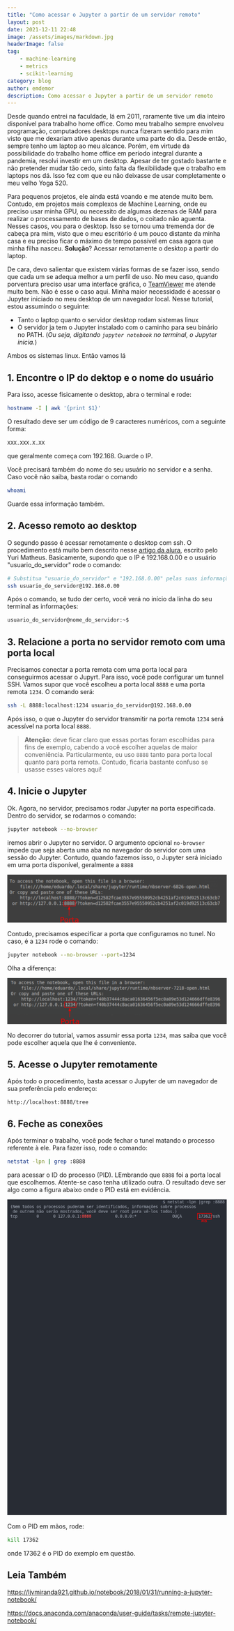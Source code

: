 ```yaml
---
title: "Como acessar o Jupyter a partir de um servidor remoto"
layout: post
date: 2021-12-11 22:48
image: /assets/images/markdown.jpg
headerImage: false
tag:
    - machine-learning
    - metrics
    - scikit-learning
category: blog
author: emdemor
description: Como acessar o Jupyter a partir de um servidor remoto
---
```


Desde quando entrei na faculdade, lá em 2011, raramente tive um dia inteiro disponível para trabalho home office. Como meu trabalho sempre envolveu programação, computadores desktops nunca fizeram sentido para mim visto que me dexariam ativo apenas durante uma parte do dia. Desde então, sempre tenho um laptop ao meu alcance. Porém, em virtude da possibilidade do trabalho home office em período integral durante a pandemia, resolvi investir em um desktop. Apesar de ter gostado bastante e não pretender mudar tão cedo, sinto falta da flexibilidade que o trabalho em laptops nos dá. Isso fez com que eu não deixasse de usar completamente o meu velho Yoga 520.

Para pequenos projetos, ele ainda está voando e me atende muito bem. Contudo, em projetos mais complexos de Machine Learning, onde eu preciso usar minha GPU, ou necessito de algumas dezenas de RAM para realizar o processamento de bases de dados, o coitado não aguenta. Nesses casos, vou para o desktop. Isso se tornou uma tremenda dor de cabeça pra mim, visto que o meu escritório é um pouco distante da minha casa e eu preciso ficar o máximo de tempo possível em casa agora que minha filha nasceu. **Solução**? Acessar remotamente o desktop a partir do laptop.

De cara, devo salientar que existem várias formas de se fazer isso, sendo que cada um se adequa melhor a um perfil de uso. No meu caso, quando porventura preciso usar uma interface gráfica, o [TeamViewer](https://www.teamviewer.com/pt-br/) me atende muito bem. Não é esse o caso aqui. Minha maior necessidade é acessar o Jupyter iniciado no meu desktop de um navegador local. Nesse tutorial, estou assumindo o seguinte:

-   Tanto o laptop quanto o servidor desktop rodam sistemas linux
-   O servidor ja tem o Jupyter instalado com o caminho para seu binário no PATH. (_Ou seja, digitando `jupyter notebook` no terminal, o Jupyter inicia._)

Ambos os sistemas linux. Então vamos lá

## 1. Encontre o IP do dektop e o nome do usuário

Para isso, acesse fisicamente o desktop, abra o terminal e rode:

```bash
hostname -I | awk '{print $1}'
```

O resultado deve ser um código de 9 caracteres numéricos, com a seguinte forma:

`XXX.XXX.X.XX`

que geralmente começa com 192.168. Guarde o IP.

Você precisará também do nome do seu usuário no servidor e a senha. Caso você não saiba, basta rodar o comando

```bash
whoami
```

Guarde essa informação também.

## 2. Acesso remoto ao desktop

O segundo passo é acessar remotamente o desktop com ssh. O procedimento está muito bem descrito nesse [artigo da alura](https://www.alura.com.br/artigos/como-acessar-servidores-remotamente-com-ssh), escrito pelo Yuri Matheus. Basicamente, supondo que o IP é 192.168.0.00 e o usuário "usuario_do_servidor" rode o comando:

```bash
# Substitua "usuario_do_servidor" e "192.168.0.00" pelas suas informações
ssh usuario_do_servidor@192.168.0.00
```

Após o comando, se tudo der certo, você verá no início da linha do seu terminal as informações:

```bash
usuario_do_servidor@nome_do_servidor:~$
```

## 3. Relacione a porta no servidor remoto com uma porta local

Precisamos conectar a porta remota com uma porta local para conseguirmos acessar o Jupyrt. Para isso, você pode configurar um tunnel SSH. Vamos supor que você escolheu a porta local `8888` e uma porta remota `1234`. O comando será:

```bash
ssh -L 8888:localhost:1234 usuario_do_servidor@192.168.0.00
```

Após isso, o que o Jupyter do servidor transmitir na porta remota `1234` será acessível na porta local `8888`.

> **Atenção**: deve ficar claro que essas portas foram escolhidas para fins de exemplo, cabendo a você escolher aquelas de maior conveniência. Particularmente, eu uso `8888` tanto para porta local quanto para porta remota. Contudo, ficaria bastante confuso se usasse esses valores aqui!

## 4. Inicie o Jupyter

Ok. Agora, no servidor, precisamos rodar Jupyter na porta especificada. Dentro do servidor, se rodarmos o comando:

```bash
jupyter notebook --no-browser
```

iremos abrir o Jupyter no servidor. O argumento opcional `no-browser` impede que seja aberta uma aba no navegador do servidor com uma sessão do Jupyter. Contudo, quando fazemos isso, o Jupyter será iniciado em uma porta disponível, geralmente a `8888`

![Minha imagem](https://raw.githubusercontent.com/emdemor/emdemor.github.io/main/assets/images/blog/2021-12-11-como-acessar-jupyter-remoto/porta8888.png)

Contudo, precisamos especificar a porta que configuramos no tunel. No caso, é a `1234` rode o comando:

```bash
jupyter notebook --no-browser --port=1234
```

Olha a diferença:

![Minha imagem](https://raw.githubusercontent.com/emdemor/emdemor.github.io/main/assets/images/blog/2021-12-11-como-acessar-jupyter-remoto/port1234.png)

No decorrer do tutorial, vamos assumir essa porta `1234`, mas saiba que você pode escolher aquela que lhe é conveniente.

## 5. Acesse o Jupyter remotamente

Após todo o procedimento, basta acessar o Jupyter de um navegador de sua preferência pelo endereço:

```
http://localhost:8888/tree
```

## 6. Feche as conexões

Após terminar o trabalho, você pode fechar o tunel matando o processo referente à ele. Para fazer isso, rode o comando:

```bash
netstat -lpn | grep :8888
```

para acessar o ID do processo (PID). LEmbrando que `8888` foi a porta local que escolhemos. Atente-se caso tenha utilizado outra. O resultado deve ser algo como a figura abaixo onde o PID está em evidência.

![Minha imagem](https://raw.githubusercontent.com/emdemor/emdemor.github.io/main/assets/images/blog/2021-12-11-como-acessar-jupyter-remoto/pid.png)

Com o PID em mãos, rode:

```bash
kill 17362
```

onde 17362 é o PID do exemplo em questão.

## Leia Também

https://ljvmiranda921.github.io/notebook/2018/01/31/running-a-jupyter-notebook/

https://docs.anaconda.com/anaconda/user-guide/tasks/remote-jupyter-notebook/
